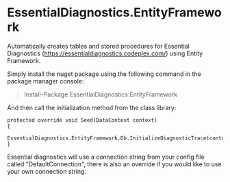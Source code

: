 # EssentialDiagnostics.EntityFramework
Automatically creates tables and stored procedures for Essential Diagnostics (https://essentialdiagnostics.codeplex.com/) using Entity Framework.

Simply install the nuget package using the following command in the package manager console:

> Install-Package EssentialDiagnostics.EntityFramework

And then call the initialization method from the class library:

    protected override void Seed(DataContext context)
    {
       EssentialDiagnostics.EntityFramework.Db.InitializeDiagnosticTrace(context);
    }
   
Essential diagnostics will use a connection string from your config file called "DefaultConnection", there is also an override if you would like to use your own connection string.
